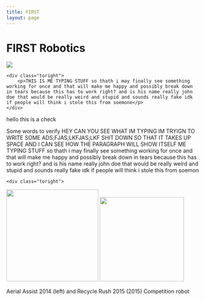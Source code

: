 ```yaml
---
title: FIRST
layout: page
---
```

# FIRST Robotics

<div class="side-by-side">
    <div class="toleft">
        <img class="image" src="https://github.com/susan-z/susan-z.github.io/blob/master/img/robotheader.jpg?raw=true">
    </div>

    <div class="toright">
        <p>THIS IS ME TYPING STUFF so thath i may finally see something working for once and that will make me happy and possibly break down in tears because this has to work right? and is his name really john doe that would be really weird and stupid and sounds really fake idk if people will think i stole this from soemone</p>
    </div>
</div>

<p> hello this is a check </p>

<div class="side-by-side">
    <div class="toleft">
    <p>Some words to verify HEY CAN YOU SEE WHAT IM TYPING IM TRYIGN TO WRITE SOME ADS;FJAS;LKFJAS;LKF SHIT DOWN SO THAT IT TAKES UP SPACE AND I CAN SEE HOW THE PARAGRAPH WILL SHOW ITSELF ME TYPING STUFF so thath i may finally see something working for once and that will make me happy and possibly break down in tears because this has to work right? and is his name really john doe that would be really weird and stupid and sounds really fake idk if people will think i stole this from soemon</p>   
    </div>

    <div class="toright">
<img src="https://github.com/susan-z/susan-z.github.io/blob/master/img/warhawkspic1%20Cropped.jpg?raw=true" width="240"/> <img src="https://github.com/susan-z/susan-z.github.io/blob/master/img/recyclerush.JPG?raw=true" width="220"/><figcaption class="caption">Aerial Assist 2014 (left) and Recycle Rush 2015 (2015) Competition robot </figcaption>
</div>
</div>


